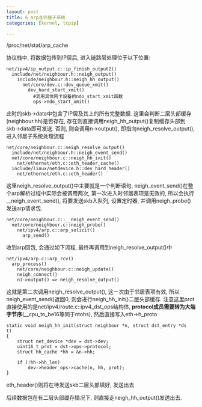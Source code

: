 ```yaml
---
layout: post
title: 6_arp与邻居子系统
categories: [kernel, tcpip]

---
```




/proc/net/stat/arp_cache



协议栈中, 将数据包传到IP层后, 进入链路层处理位于以下位置:

```shell
net/ipv4/ip_output.c::ip_finish_output2()
  include/net/neighbour.h::neigh_output()
    include/neighbour.h::neigh_hh_output()
      net/core/dev.c::dev_queue_xmit()
        dev_hard_start_xmit()
          #调用具体网卡设备的ndo_start_xmit函数
          ops->ndo_start_xmit()
```

此时的skb->data中包含了IP层及其上的所有完整数据. 这里会判断二层头部缓存(neighbour.hh)是否存在, 存在则直接调用neigh_hh_output()复制缓存头部到skb->data即可发送. 否则, 则会调用n->output(), 即指向neigh_resolve_output(), 进入邻居子系统处理流程

```shell
net/core/neighbour.c::neigh_resolve_output()
  include/net/neighbour.h::neigh_event_send()
  net/core/neighbour.c::neigh_hh_init()
    net/ethernet/eth.c::eth_header_cache()
  include/linux/netdevice.h::dev_hard_header()
    net/ethernet/eth.c::eth_header()
```

这里neigh_resolve_output()中主要就是一个判断语句, neigh_event_send()在整个arp解析过程中实际会被调用两次, 第一次进入时邻居表项是无效的, 所以会执行__neigh_event_send(), 将要发送skb入队列, 设置定时器, 并调用neigh_probe()发送arp请求包.

```shell
net/core/neighbour.c::__neigh_event_send()
  net/core/neighbour.c::neigh_probe()
    net/ipv4/arp.c::arp_solicit()
      arp_send()
```

收到arp回包, 会通过如下流程, 最终再调用到neigh_resolve_output()中

```shell
net/ipv4/arp.c::arp_rcv()
  arp_process()
    net/core/neighbour.c::neigh_update()
    neigh_connect()
    n1->output() => neigh_resolve_output()
```

这就是第二次调用neigh_resolve_output(), 这一次由于邻居表项有效, 所以neigh_event_send()返回0, 则会进行neigh_hh_init()二层头部缓存. 注意这里prot直接使用的是net/ipv4/route.c::ipv4_dst_ops结构体, **protocol成员需要转为大端字节序**(__cpu_to_be16等同于ntohs), 然后直接写入eth->h_proto

```shell
static void neigh_hh_init(struct neighbour *n, struct dst_entry *ds      t)
{
	struct net_device *dev = dst->dev;
	uint16_t prot = dst->ops->protocol;
	struct hh_cache *hh = &n->hh;
	
	if (!hh->hh_len)
		dev->header_ops->cache(n, hh, prot);
}
```

eth_header()则将在待发送skb二层头部填好, 发送出去

后续数据包在有二层头部缓存情况下, 则直接走neigh_hh_output()发送出去.
